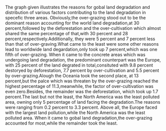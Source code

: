 The graph given illustrates the reasons for gobal land degradation and distribution of various factors contributing to the land degradation in specefic three areas.
Obviously,the over-grazing stood out to be the dominant reason accounting for the world land degradation,at 30 percent,followed by the deforestation and the over-cultivation which almost shared the same percentage of that,with 30 percent and 28 percent,respectively.Additionally, they were 5 percent and 7 percent less than that of over-graving.What came to the least were some other reasons lead to worldwide land degardation,only took up 7 percent,which was one fifth of over-grazing.
When it came to the concrete areas which was undergoing land degradation, the  predominant counterpart was the Europe, with 25 percent of the land degrated in total,consituted with 9.8 percent destoryed by deforestation, 7.7 percent by over-cultivation and 5.5 percent by over-grazing.Alough the Oceania took the second place, at 13 percent,but the palce which was threaten by the over-grazing reached the highest percentage of 11.3,meanwhile, the factor of over-cultivation was even zero.Besides, the remainder was the deforestation, which took up 1.7 percent.The last but not the least, the North America was the least polluted area, owning only 5 percentage of land facing the degradation.The reasons were ranging from 0.2 percent to 3.3 percent.
Above all, the Europe faced with the largest land pollution,while the North America was the least polluted area. When it came to gobal land degradation,the over-grazing accounted for most,while the remainder took the least.